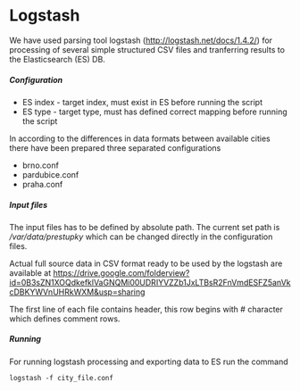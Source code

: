 # Logstash
We have used parsing tool logstash (http://logstash.net/docs/1.4.2/) for processing of several simple structured CSV files and tranferring results to the Elasticsearch (ES) DB.

##### Configuration
* ES index - target index, must exist in ES before running the script
* ES type - target type, must has defined correct mapping before running the script

In according to the differences in data formats between available cities there have been prepared three separated configurations
* brno.conf
* pardubice.conf
* praha.conf

##### Input files
The input files has to be defined by absolute path. The current set path is _/var/data/prestupky_ which can be changed directly in the configuration files.

Actual full source data in CSV format ready to be used by the logstash are available at
https://drive.google.com/folderview?id=0B3sZN1XOQdkefklVaGNQMi00UDRIYVZZb1JxLTBsR2FnVmdESFZ5anVkcDBKYWVnUHRkWXM&usp=sharing

The first line of each file contains header, this row begins with # character which defines comment rows.

##### Running
For running logstash processing and exporting data to ES run the command

```
logstash -f city_file.conf
```
